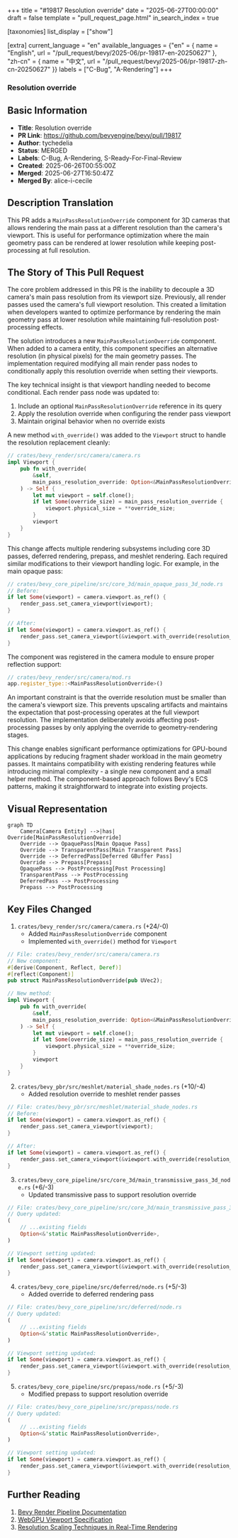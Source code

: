 +++
title = "#19817 Resolution override"
date = "2025-06-27T00:00:00"
draft = false
template = "pull_request_page.html"
in_search_index = true

[taxonomies]
list_display = ["show"]

[extra]
current_language = "en"
available_languages = {"en" = { name = "English", url = "/pull_request/bevy/2025-06/pr-19817-en-20250627" }, "zh-cn" = { name = "中文", url = "/pull_request/bevy/2025-06/pr-19817-zh-cn-20250627" }}
labels = ["C-Bug", "A-Rendering"]
+++

### Resolution override

## Basic Information
- **Title**: Resolution override
- **PR Link**: https://github.com/bevyengine/bevy/pull/19817
- **Author**: tychedelia
- **Status**: MERGED
- **Labels**: C-Bug, A-Rendering, S-Ready-For-Final-Review
- **Created**: 2025-06-26T00:55:00Z
- **Merged**: 2025-06-27T16:50:47Z
- **Merged By**: alice-i-cecile

## Description Translation
This PR adds a `MainPassResolutionOverride` component for 3D cameras that allows rendering the main pass at a different resolution than the camera's viewport. This is useful for performance optimization where the main geometry pass can be rendered at lower resolution while keeping post-processing at full resolution.

## The Story of This Pull Request

The core problem addressed in this PR is the inability to decouple a 3D camera's main pass resolution from its viewport size. Previously, all render passes used the camera's full viewport resolution. This created a limitation when developers wanted to optimize performance by rendering the main geometry pass at lower resolution while maintaining full-resolution post-processing effects.

The solution introduces a new `MainPassResolutionOverride` component. When added to a camera entity, this component specifies an alternative resolution (in physical pixels) for the main geometry passes. The implementation required modifying all main render pass nodes to conditionally apply this resolution override when setting their viewports.

The key technical insight is that viewport handling needed to become conditional. Each render pass node was updated to:
1. Include an optional `MainPassResolutionOverride` reference in its query
2. Apply the resolution override when configuring the render pass viewport
3. Maintain original behavior when no override exists

A new method `with_override()` was added to the `Viewport` struct to handle the resolution replacement cleanly:

```rust
// crates/bevy_render/src/camera/camera.rs
impl Viewport {
    pub fn with_override(
        &self,
        main_pass_resolution_override: Option<&MainPassResolutionOverride>,
    ) -> Self {
        let mut viewport = self.clone();
        if let Some(override_size) = main_pass_resolution_override {
            viewport.physical_size = **override_size;
        }
        viewport
    }
}
```

This change affects multiple rendering subsystems including core 3D passes, deferred rendering, prepass, and meshlet rendering. Each required similar modifications to their viewport handling logic. For example, in the main opaque pass:

```rust
// crates/bevy_core_pipeline/src/core_3d/main_opaque_pass_3d_node.rs
// Before:
if let Some(viewport) = camera.viewport.as_ref() {
    render_pass.set_camera_viewport(viewport);
}

// After:
if let Some(viewport) = camera.viewport.as_ref() {
    render_pass.set_camera_viewport(&viewport.with_override(resolution_override));
}
```

The component was registered in the camera module to ensure proper reflection support:

```rust
// crates/bevy_render/src/camera/mod.rs
app.register_type::<MainPassResolutionOverride>()
```

An important constraint is that the override resolution must be smaller than the camera's viewport size. This prevents upscaling artifacts and maintains the expectation that post-processing operates at the full viewport resolution. The implementation deliberately avoids affecting post-processing passes by only applying the override to geometry-rendering stages.

This change enables significant performance optimizations for GPU-bound applications by reducing fragment shader workload in the main geometry passes. It maintains compatibility with existing rendering features while introducing minimal complexity - a single new component and a small helper method. The component-based approach follows Bevy's ECS patterns, making it straightforward to integrate into existing projects.

## Visual Representation

```mermaid
graph TD
    Camera[Camera Entity] -->|has| Override[MainPassResolutionOverride]
    Override --> OpaquePass[Main Opaque Pass]
    Override --> TransparentPass[Main Transparent Pass]
    Override --> DeferredPass[Deferred GBuffer Pass]
    Override --> Prepass[Prepass]
    OpaquePass --> PostProcessing[Post Processing]
    TransparentPass --> PostProcessing
    DeferredPass --> PostProcessing
    Prepass --> PostProcessing
```

## Key Files Changed

1. `crates/bevy_render/src/camera/camera.rs` (+24/-0)
   - Added `MainPassResolutionOverride` component
   - Implemented `with_override()` method for `Viewport`

```rust
// File: crates/bevy_render/src/camera/camera.rs
// New component:
#[derive(Component, Reflect, Deref)]
#[reflect(Component)]
pub struct MainPassResolutionOverride(pub UVec2);

// New method:
impl Viewport {
    pub fn with_override(
        &self,
        main_pass_resolution_override: Option<&MainPassResolutionOverride>,
    ) -> Self {
        let mut viewport = self.clone();
        if let Some(override_size) = main_pass_resolution_override {
            viewport.physical_size = **override_size;
        }
        viewport
    }
}
```

2. `crates/bevy_pbr/src/meshlet/material_shade_nodes.rs` (+10/-4)
   - Added resolution override to meshlet render passes

```rust
// File: crates/bevy_pbr/src/meshlet/material_shade_nodes.rs
// Before:
if let Some(viewport) = camera.viewport.as_ref() {
    render_pass.set_camera_viewport(viewport);
}

// After:
if let Some(viewport) = camera.viewport.as_ref() {
    render_pass.set_camera_viewport(&viewport.with_override(resolution_override));
}
```

3. `crates/bevy_core_pipeline/src/core_3d/main_transmissive_pass_3d_node.rs` (+6/-3)
   - Updated transmissive pass to support resolution override

```rust
// File: crates/bevy_core_pipeline/src/core_3d/main_transmissive_pass_3d_node.rs
// Query updated:
(
    // ...existing fields
    Option<&'static MainPassResolutionOverride>,
)

// Viewport setting updated:
if let Some(viewport) = camera.viewport.as_ref() {
    render_pass.set_camera_viewport(&viewport.with_override(resolution_override));
}
```

4. `crates/bevy_core_pipeline/src/deferred/node.rs` (+5/-3)
   - Added override to deferred rendering pass

```rust
// File: crates/bevy_core_pipeline/src/deferred/node.rs
// Query updated:
(
    // ...existing fields
    Option<&'static MainPassResolutionOverride>,
)

// Viewport setting updated:
if let Some(viewport) = camera.viewport.as_ref() {
    render_pass.set_camera_viewport(&viewport.with_override(resolution_override));
}
```

5. `crates/bevy_core_pipeline/src/prepass/node.rs` (+5/-3)
   - Modified prepass to support resolution override

```rust
// File: crates/bevy_core_pipeline/src/prepass/node.rs
// Query updated:
(
    // ...existing fields
    Option<&'static MainPassResolutionOverride>,
)

// Viewport setting updated:
if let Some(viewport) = camera.viewport.as_ref() {
    render_pass.set_camera_viewport(&viewport.with_override(resolution_override));
}
```

## Further Reading
1. [Bevy Render Pipeline Documentation](https://bevyengine.org/learn/book/rendering/pipelines/)
2. [WebGPU Viewport Specification](https://www.w3.org/TR/webgpu/#viewport)
3. [Resolution Scaling Techniques in Real-Time Rendering](https://developer.nvidia.com/gpugems/gpugems2/part-iv-image-processing/chapter-22-fast-filter-wide-blurs)